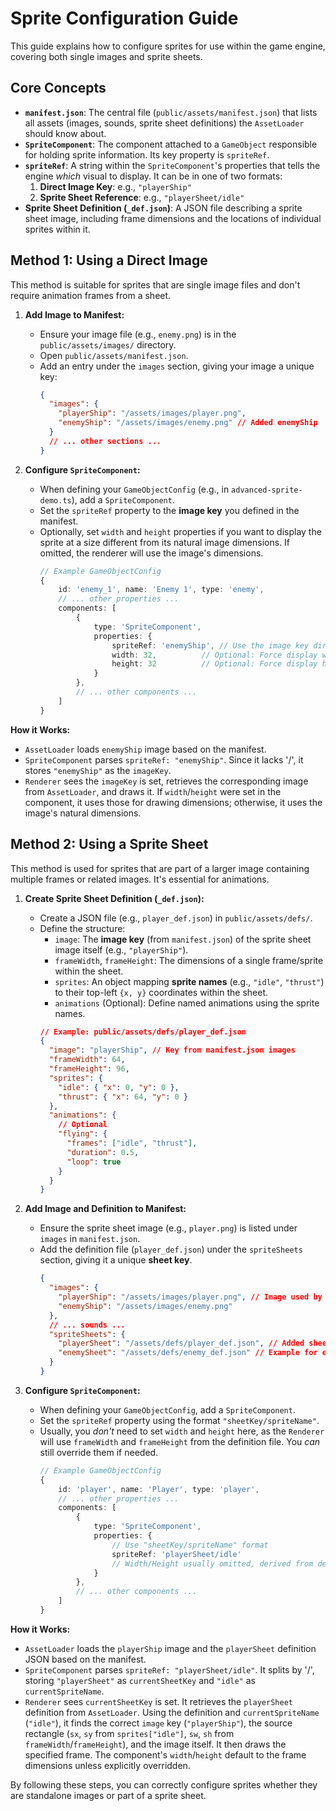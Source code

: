 # Sprite Configuration Guide

This guide explains how to configure sprites for use within the game engine, covering both single images and sprite sheets.

## Core Concepts

- **`manifest.json`**: The central file (`public/assets/manifest.json`) that lists all assets (images, sounds, sprite sheet definitions) the `AssetLoader` should know about.
- **`SpriteComponent`**: The component attached to a `GameObject` responsible for holding sprite information. Its key property is `spriteRef`.
- **`spriteRef`**: A string within the `SpriteComponent`'s properties that tells the engine _which_ visual to display. It can be in one of two formats:
  1.  **Direct Image Key**: e.g., `"playerShip"`
  2.  **Sprite Sheet Reference**: e.g., `"playerSheet/idle"`
- **Sprite Sheet Definition (`_def.json`)**: A JSON file describing a sprite sheet image, including frame dimensions and the locations of individual sprites within it.

## Method 1: Using a Direct Image

This method is suitable for sprites that are single image files and don't require animation frames from a sheet.

1.  **Add Image to Manifest:**

    - Ensure your image file (e.g., `enemy.png`) is in the `public/assets/images/` directory.
    - Open `public/assets/manifest.json`.
    - Add an entry under the `images` section, giving your image a unique key:
      ```json
      {
        "images": {
          "playerShip": "/assets/images/player.png",
          "enemyShip": "/assets/images/enemy.png" // Added enemyShip
        }
        // ... other sections ...
      }
      ```

2.  **Configure `SpriteComponent`:**
    - When defining your `GameObjectConfig` (e.g., in `advanced-sprite-demo.ts`), add a `SpriteComponent`.
    - Set the `spriteRef` property to the **image key** you defined in the manifest.
    - Optionally, set `width` and `height` properties if you want to display the sprite at a size different from its natural image dimensions. If omitted, the renderer will use the image's dimensions.
      ```typescript
      // Example GameObjectConfig
      {
          id: 'enemy_1', name: 'Enemy 1', type: 'enemy',
          // ... other properties ...
          components: [
              {
                  type: 'SpriteComponent',
                  properties: {
                      spriteRef: 'enemyShip', // Use the image key directly
                      width: 32,          // Optional: Force display width
                      height: 32          // Optional: Force display height
                  }
              },
              // ... other components ...
          ]
      }
      ```

**How it Works:**

- `AssetLoader` loads `enemyShip` image based on the manifest.
- `SpriteComponent` parses `spriteRef: "enemyShip"`. Since it lacks '/', it stores `"enemyShip"` as the `imageKey`.
- `Renderer` sees the `imageKey` is set, retrieves the corresponding image from `AssetLoader`, and draws it. If `width`/`height` were set in the component, it uses those for drawing dimensions; otherwise, it uses the image's natural dimensions.

## Method 2: Using a Sprite Sheet

This method is used for sprites that are part of a larger image containing multiple frames or related images. It's essential for animations.

1.  **Create Sprite Sheet Definition (`_def.json`):**

    - Create a JSON file (e.g., `player_def.json`) in `public/assets/defs/`.
    - Define the structure:
      - `image`: The **image key** (from `manifest.json`) of the sprite sheet image itself (e.g., `"playerShip"`).
      - `frameWidth`, `frameHeight`: The dimensions of a single frame/sprite within the sheet.
      - `sprites`: An object mapping **sprite names** (e.g., `"idle"`, `"thrust"`) to their top-left `{x, y}` coordinates within the sheet.
      - `animations` (Optional): Define named animations using the sprite names.
      ```json
      // Example: public/assets/defs/player_def.json
      {
        "image": "playerShip", // Key from manifest.json images
        "frameWidth": 64,
        "frameHeight": 96,
        "sprites": {
          "idle": { "x": 0, "y": 0 },
          "thrust": { "x": 64, "y": 0 }
        },
        "animations": {
          // Optional
          "flying": {
            "frames": ["idle", "thrust"],
            "duration": 0.5,
            "loop": true
          }
        }
      }
      ```

2.  **Add Image and Definition to Manifest:**

    - Ensure the sprite sheet image (e.g., `player.png`) is listed under `images` in `manifest.json`.
    - Add the definition file (`player_def.json`) under the `spriteSheets` section, giving it a unique **sheet key**.
      ```json
      {
        "images": {
          "playerShip": "/assets/images/player.png", // Image used by the sheet
          "enemyShip": "/assets/images/enemy.png"
        },
        // ... sounds ...
        "spriteSheets": {
          "playerSheet": "/assets/defs/player_def.json", // Added sheet definition
          "enemySheet": "/assets/defs/enemy_def.json" // Example for enemy
        }
      }
      ```

3.  **Configure `SpriteComponent`:**
    - When defining your `GameObjectConfig`, add a `SpriteComponent`.
    - Set the `spriteRef` property using the format `"sheetKey/spriteName"`.
    - Usually, you _don't_ need to set `width` and `height` here, as the `Renderer` will use `frameWidth` and `frameHeight` from the definition file. You _can_ still override them if needed.
      ```typescript
      // Example GameObjectConfig
      {
          id: 'player', name: 'Player', type: 'player',
          // ... other properties ...
          components: [
              {
                  type: 'SpriteComponent',
                  properties: {
                      // Use "sheetKey/spriteName" format
                      spriteRef: 'playerSheet/idle'
                      // Width/Height usually omitted, derived from definition
                  }
              },
              // ... other components ...
          ]
      }
      ```

**How it Works:**

- `AssetLoader` loads the `playerShip` image and the `playerSheet` definition JSON based on the manifest.
- `SpriteComponent` parses `spriteRef: "playerSheet/idle"`. It splits by '/', storing `"playerSheet"` as `currentSheetKey` and `"idle"` as `currentSpriteName`.
- `Renderer` sees `currentSheetKey` is set. It retrieves the `playerSheet` definition from `AssetLoader`. Using the definition and `currentSpriteName` (`"idle"`), it finds the correct `image` key (`"playerShip"`), the source rectangle (`sx`, `sy` from `sprites["idle"]`, `sw`, `sh` from `frameWidth`/`frameHeight`), and the image itself. It then draws the specified frame. The component's `width`/`height` default to the frame dimensions unless explicitly overridden.

By following these steps, you can correctly configure sprites whether they are standalone images or part of a sprite sheet.
